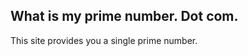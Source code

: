 What is my prime number.  Dot com.
----------------------------------

This site provides you a single prime number.

